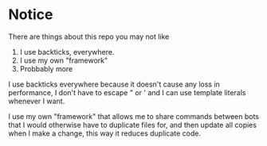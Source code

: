 # Notice

There are things about this repo you may not like

1. I use backticks, everywhere.
2. I use my own "framework"
3. Probbably more

I use backticks everywhere because it doesn't cause any loss in performance, I don't have to escape " or ' and I can use template literals whenever I want.

I use my own "framework" that allows me to share commands between bots that I would otherwise have to duplicate files for, and then update all copies when I make a change, this way it reduces duplicate code.
